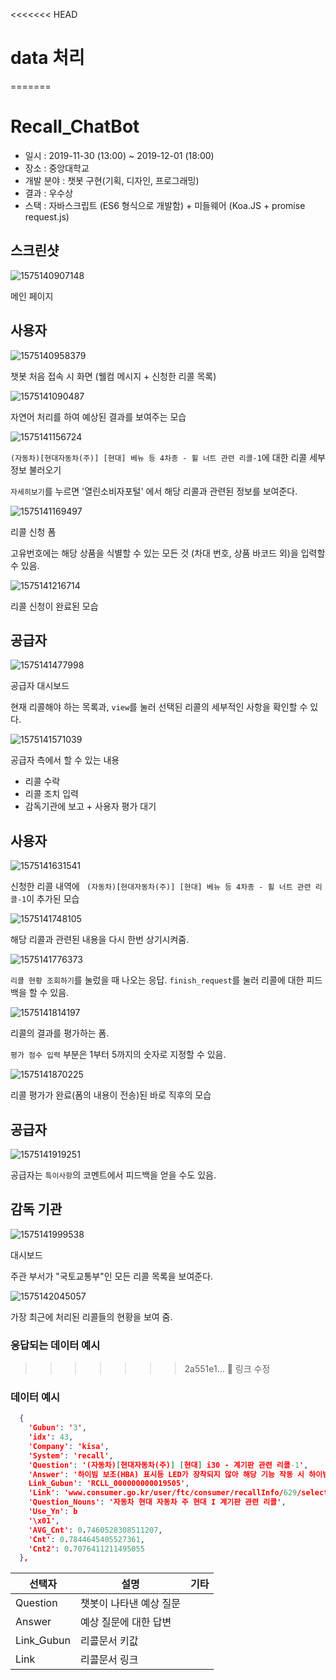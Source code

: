 <<<<<<< HEAD
# data 처리
=======
# Recall_ChatBot

* 일시 : 2019-11-30 (13:00) ~ 2019-12-01 (18:00)
* 장소 : 중앙대학교
* 개발 분야 : 챗봇 구현(기획, 디자인, 프로그래밍)
* 결과 : 우수상
* 스택 : 자바스크립트 (ES6 형식으로 개발함) + 미들웨어 (Koa.JS + promise request.js)



## 스크린샷

![1575140907148](./doc_img/1575140907148.png)

메인 페이지



## 사용자

![1575140958379](./doc_img/1575140958379.png)

챗봇 처음 접속 시 화면 (웰컴 메시지 + 신청한 리콜 목록)



![1575141090487](./doc_img/1575141090487.png)

자연어 처리를 하여 예상된 결과를 보여주는 모습



![1575141156724](./doc_img/1575141156724.png)

`(자동차)[현대자동차(주)] [현대] 베뉴 등 4차종 - 휠 너트 관련 리콜-1`에 대한 리콜 세부 정보 불러오기

`자세히보기`를 누르면 '열린소비자포털' 에서 해당 리콜과 관련된 정보를 보여준다.



![1575141169497](./doc_img/1575141169497.png)

리콜 신청 폼

고유번호에는 해당 상품을 식별할 수 있는 모든 것 (차대 번호, 상품 바코드 외)을 입력할 수 있음.



![1575141216714](./doc_img/1575141216714.png)

리콜 신청이 완료된 모습



## 공급자

![1575141477998](./doc_img/1575141477998.png)

공급자 대시보드

현재 리콜해야 하는 목록과, `view`를 눌러 선택된 리콜의 세부적인 사항을 확인할 수 있다.



![1575141571039](./doc_img/1575141571039.png)

공급자 측에서 할 수 있는 내용

* 리콜 수락
* 리콜 조치 입력
* 감독기관에 보고 + 사용자 평가 대기



## 사용자

![1575141631541](./doc_img/1575141631541.png)

신청한 리콜 내역에 ` (자동차)[현대자동차(주)] [현대] 베뉴 등 4차종 - 휠 너트 관련 리콜-1`이 추가된 모습



![1575141748105](./doc_img/1575141748105.png)

해당 리콜과 관련된 내용을 다시 한번 상기시켜줌.



![1575141776373](./doc_img/1575141776373.png)

`리콜 현황 조회하기`를 눌렀을 때 나오는 응답. `finish_request`를 눌러 리콜에 대한 피드백을 할 수 있음.



![1575141814197](./doc_img/1575141814197.png)

리콜의 결과를 평가하는 폼.

`평가 점수 입력` 부분은 1부터 5까지의 숫자로 지정할 수 있음.



![1575141870225](./doc_img/1575141870225.png)

리콜 평가가 완료(폼의 내용이 전송)된 바로 직후의 모습



## 공급자

![1575141919251](./doc_img/1575141919251.png)

공급자는 `특이사항`의 코멘트에서 피드백을 얻을 수도 있음.



## 감독 기관

![1575141999538](./doc_img/1575141999538.png)

대시보드

주관 부서가 "국토교통부"인 모든 리콜 목록을 보여준다.



![1575142045057](./doc_img/1575142045057.png)

가장 최근에 처리된 리콜들의 현황을 보여 줌.



### 응답되는 데이터 예시
>>>>>>> 2a551e1... 🔨 링크 수정

### 데이터 예시
```json
  {
    'Gubun': '3',
    'idx': 43,
    'Company': 'kisa',
    'System': 'recall',
    'Question': '(자동차)[현대자동차(주)] [현대] i30 - 계기판 관련 리콜-1',
    'Answer': '하이빔 보조(HBA) 표시등 LED가 장착되지 않아 해당 기능 작동 시 하이빔 보조 기능은 정상 작동하나 하이빔 보조 표시등이 계기판 내 점등되지 않을 수 있는 가능성에 따른 리콜 (안전기준 제38조 부적합)',
    Link_Gubun': 'RCLL_000000000019505', 
    'Link': 'www.consumer.go.kr/user/ftc/consumer/recallInfo/629/selectRecallInfoInternalDetail.do?recallSn=RCLL_000000000019505',
    'Question_Nouns': '자동차 현대 자동차 주 현대 I 계기판 관련 리콜',
    'Use_Yn': b
    '\x01',
    'AVG_Cnt': 0.7460528308511207,
    'Cnt': 0.7844645405527361,
    'Cnt2': 0.7076411211495055
  },
```

| 선택자   | 설명                    | 기타 |
| -------- | ----------------------- | ---- |
| Question | 챗봇이 나타낸 예상 질문 |      |
| Answer   | 예상 질문에 대한 답변   |      |
|  Link_Gubun        |리콜문서 키값                |      |
|  Link        |리콜문서 링크                |      |

